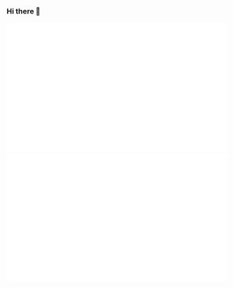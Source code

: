 ### Hi there 👋

![](https://github.com/kganeshchandan/github-stats/blob/master/generated/overview.svg)
![](https://github.com/kganeshchandan/github-stats/blob/master/generated/languages.svg)

<!--
![](https://github.com/username/github-stats/blob/master/generated/languages.svg)
**kganeshchandan/kganeshchandan** is a ✨ _special_ ✨ repository because its `README.md` (this file) appears on your GitHub profile.

Here are some ideas to get you started:

- 🔭 I’m currently working on ...
- 🌱 I’m currently learning ...
- 👯 I’m looking to collaborate on ...
- 🤔 I’m looking for help with ...
- 💬 Ask me about ...
- 📫 How to reach me: ...
- 😄 Pronouns: ...
- ⚡ Fun fact: ...
-->
